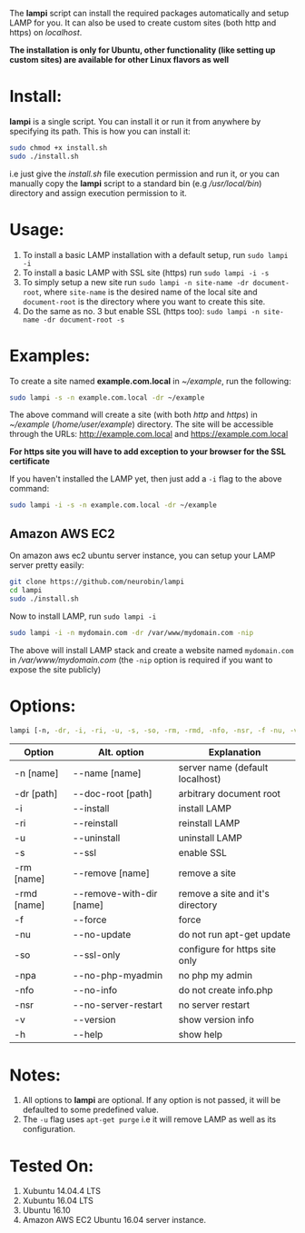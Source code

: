 The **lampi** script can install the required packages automatically and setup LAMP for you. It can also be used to create custom sites (both http and https) on *localhost*.

**The installation is only for Ubuntu, other functionality (like setting up custom sites) are available for other Linux flavors as well**

# Install:
**lampi** is a single script. You can install it or run it from anywhere by specifying its path. This is how you can install it:

```sh
sudo chmod +x install.sh
sudo ./install.sh
```
i.e just give the *install.sh* file execution permission and run it, or you can manually copy the **lampi** script to a standard bin (e.g */usr/local/bin*) directory and assign execution permission to it.

# Usage:

1. To install a basic LAMP installation with a default setup, run `sudo lampi -i`
2. To install a basic LAMP with SSL site (https) run `sudo lampi -i -s`
3. To simply setup a new site run `sudo lampi -n site-name -dr document-root`, where `site-name` is the desired name of the local site and `document-root` is the directory where you want to create this site.
4. Do the same as no. 3 but enable SSL (https too): `sudo lampi -n site-name -dr document-root -s`

# Examples:

To create a site named **example.com.local** in *~/example*, run the following:

```sh
sudo lampi -s -n example.com.local -dr ~/example
```
The above command will create a site (with both *http* and *https*) in *~/example* (*/home/user/example*) directory. The site will be accessible through the URLs:
http://example.com.local and https://example.com.local

**For https site you will have to add exception to your browser for the SSL certificate**

If you haven't installed the LAMP yet, then just add a `-i` flag to the above command:

```sh
sudo lampi -i -s -n example.com.local -dr ~/example
```

## Amazon AWS EC2

On amazon aws ec2 ubuntu server instance, you can setup your LAMP server pretty easily:

```bash
git clone https://github.com/neurobin/lampi
cd lampi
sudo ./install.sh
```
Now to install LAMP, run `sudo lampi -i`

```bash
sudo lampi -i -n mydomain.com -dr /var/www/mydomain.com -nip
```
The above will install LAMP stack and create a website named `mydomain.com` in */var/www/mydomain.com* (the `-nip` option is required if you want to expose the site publicly)


# Options:

```sh
lampi [-n, -dr, -i, -ri, -u, -s, -so, -rm, -rmd, -nfo, -nsr, -f -nu, -v, -h]
```

Option | Alt. option | Explanation
------ | ----------- | ----------
-n [name] | --name [name]                | server name (default localhost)
-dr [path] | --doc-root [path]           | arbitrary document root
-i | --install                           | install LAMP
-ri | --reinstall                        | reinstall LAMP
-u | --uninstall                         | uninstall LAMP
-s | --ssl                               | enable SSL
-rm [name] | --remove [name]             | remove a site
-rmd [name] | --remove-with-dir [name]   | remove a site and it's directory
-f | --force                             | force
-nu | --no-update                        | do not run apt-get update
-so | --ssl-only                         | configure for https site only 
-npa | --no-php-myadmin                  | no php my admin
-nfo | --no-info                         | do not create info.php
-nsr | --no-server-restart               | no server restart
-v | --version                           | show version info
-h | --help                              | show help 

# Notes:

1. All options to **lampi** are optional. If any option is not passed, it will be defaulted to some predefined value.
2. The `-u` flag uses `apt-get purge` i.e it will remove LAMP as well as its configuration.

# Tested On:

1. Xubuntu 14.04.4 LTS
2. Xubuntu 16.04 LTS
3. Ubuntu 16.10
4. Amazon AWS EC2 Ubuntu 16.04 server instance.
